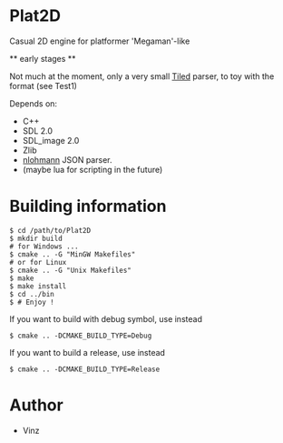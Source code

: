 # Plat2D
Casual 2D engine for platformer 'Megaman'-like

** early stages **

Not much at the moment, only a very small [Tiled](https://www.mapeditor.org)
parser, to toy with the format (see Test1)

Depends on:
- C++
- SDL 2.0
- SDL\_image 2.0
- Zlib
- [nlohmann](https://github.com/nlohmann/json) JSON parser.
- (maybe lua for scripting in the future)

# Building information
```shell
$ cd /path/to/Plat2D
$ mkdir build
# for Windows ...
$ cmake .. -G "MinGW Makefiles"
# or for Linux
$ cmake .. -G "Unix Makefiles"
$ make
$ make install
$ cd ../bin
$ # Enjoy !
```

If you want to build with debug symbol, use instead
```shell
$ cmake .. -DCMAKE_BUILD_TYPE=Debug
```

If you want to build a release, use instead
```shell
$ cmake .. -DCMAKE_BUILD_TYPE=Release
```

# Author
- Vinz
